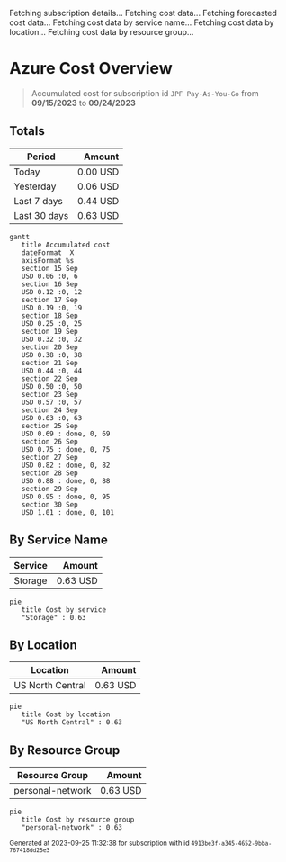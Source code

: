 Fetching subscription details...
Fetching cost data...
Fetching forecasted cost data...
Fetching cost data by service name...
Fetching cost data by location...
Fetching cost data by resource group...
# Azure Cost Overview

> Accumulated cost for subscription id `JPF Pay-As-You-Go` from **09/15/2023** to **09/24/2023**

## Totals

|Period|Amount|
|---|---:|
|Today|0.00 USD|
|Yesterday|0.06 USD|
|Last 7 days|0.44 USD|
|Last 30 days|0.63 USD|

```mermaid
gantt
   title Accumulated cost
   dateFormat  X
   axisFormat %s
   section 15 Sep
   USD 0.06 :0, 6
   section 16 Sep
   USD 0.12 :0, 12
   section 17 Sep
   USD 0.19 :0, 19
   section 18 Sep
   USD 0.25 :0, 25
   section 19 Sep
   USD 0.32 :0, 32
   section 20 Sep
   USD 0.38 :0, 38
   section 21 Sep
   USD 0.44 :0, 44
   section 22 Sep
   USD 0.50 :0, 50
   section 23 Sep
   USD 0.57 :0, 57
   section 24 Sep
   USD 0.63 :0, 63
   section 25 Sep
   USD 0.69 : done, 0, 69
   section 26 Sep
   USD 0.75 : done, 0, 75
   section 27 Sep
   USD 0.82 : done, 0, 82
   section 28 Sep
   USD 0.88 : done, 0, 88
   section 29 Sep
   USD 0.95 : done, 0, 95
   section 30 Sep
   USD 1.01 : done, 0, 101
```

## By Service Name

|Service|Amount|
|---|---:|
|Storage|0.63 USD|

```mermaid
pie
   title Cost by service
   "Storage" : 0.63
```

## By Location

|Location|Amount|
|---|---:|
|US North Central|0.63 USD|

```mermaid
pie
   title Cost by location
   "US North Central" : 0.63
```

## By Resource Group

|Resource Group|Amount|
|---|---:|
|personal-network|0.63 USD|

```mermaid
pie
   title Cost by resource group
   "personal-network" : 0.63
```

<sup>Generated at 2023-09-25 11:32:38 for subscription with id `4913be3f-a345-4652-9bba-767418dd25e3`</sup>
